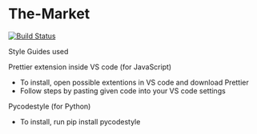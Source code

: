 # The-Market

[![Build Status](https://www.travis-ci.com/d-mooers/The-Market-Client.svg?branch=development)](https://www.travis-ci.com/d-mooers/The-Market-Client)

Style Guides used

Prettier extension inside VS code (for JavaScript)
- To install, open possible extentions in VS code and download Prettier
- Follow steps by pasting given code into your VS code settings

Pycodestyle (for Python)
- To install, run pip install pycodestyle

